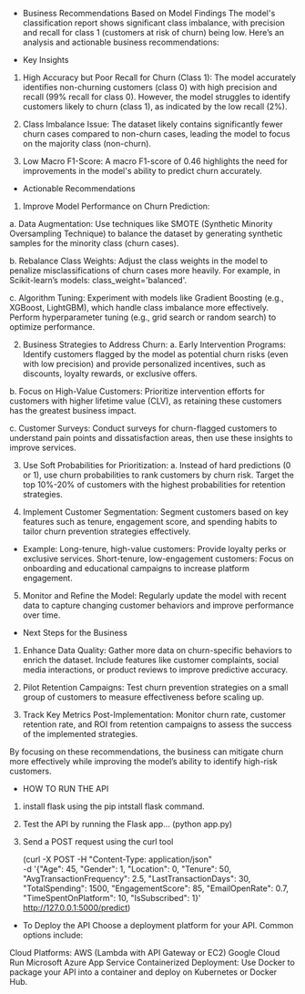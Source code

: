 - Business Recommendations Based on Model Findings
  The model's classification report shows significant class imbalance, with precision and recall for class 1 (customers at risk of churn) being low. Here’s an analysis and actionable business recommendations:

- Key Insights

1.  High Accuracy but Poor Recall for Churn (Class 1):
    The model accurately identifies non-churning customers (class 0) with high precision and recall (99% recall for class 0).
    However, the model struggles to identify customers likely to churn (class 1), as indicated by the low recall (2%).

2.  Class Imbalance Issue:
    The dataset likely contains significantly fewer churn cases compared to non-churn cases, leading the model to focus on the majority class (non-churn).

3.  Low Macro F1-Score:
    A macro F1-score of 0.46 highlights the need for improvements in the model's ability to predict churn accurately.

- Actionable Recommendations

1.  Improve Model Performance on Churn Prediction:

a. Data Augmentation:
Use techniques like SMOTE (Synthetic Minority Oversampling Technique) to balance the dataset by generating synthetic samples for the minority class (churn cases).

b. Rebalance Class Weights:
Adjust the class weights in the model to penalize misclassifications of churn cases more heavily.
For example, in Scikit-learn’s models: class_weight='balanced'.

c. Algorithm Tuning:
Experiment with models like Gradient Boosting (e.g., XGBoost, LightGBM), which handle class imbalance more effectively.
Perform hyperparameter tuning (e.g., grid search or random search) to optimize performance.

2.  Business Strategies to Address Churn:
    a. Early Intervention Programs:
    Identify customers flagged by the model as potential churn risks (even with low precision) and provide personalized incentives, such as discounts, loyalty rewards, or exclusive offers.

b. Focus on High-Value Customers:
Prioritize intervention efforts for customers with higher lifetime value (CLV), as retaining these customers has the greatest business impact.

c. Customer Surveys:
Conduct surveys for churn-flagged customers to understand pain points and dissatisfaction areas, then use these insights to improve services.

3.  Use Soft Probabilities for Prioritization:
    a. Instead of hard predictions (0 or 1), use churn probabilities to rank customers by churn risk. Target the top 10%-20% of customers with the highest probabilities for retention strategies.

4.  Implement Customer Segmentation:
    Segment customers based on key features such as tenure, engagement score, and spending habits to tailor churn prevention strategies effectively.

- Example:
  Long-tenure, high-value customers: Provide loyalty perks or exclusive services.
  Short-tenure, low-engagement customers: Focus on onboarding and educational campaigns to increase platform engagement.

5.  Monitor and Refine the Model:
    Regularly update the model with recent data to capture changing customer behaviors and improve performance over time.

- Next Steps for the Business

1.  Enhance Data Quality:
    Gather more data on churn-specific behaviors to enrich the dataset.
    Include features like customer complaints, social media interactions, or product reviews to improve predictive accuracy.

2.  Pilot Retention Campaigns:
    Test churn prevention strategies on a small group of customers to measure effectiveness before scaling up.

3.  Track Key Metrics Post-Implementation:
    Monitor churn rate, customer retention rate, and ROI from retention campaigns to assess the success of the implemented strategies.

By focusing on these recommendations, the business can mitigate churn more effectively while improving the model’s ability to identify high-risk customers.

- HOW TO RUN THE API

1.  install flask using the pip intstall flask command.
2.  Test the API by running the Flask app... (python app.py)
3.  Send a POST request using the curl tool

    (curl -X POST -H "Content-Type: application/json" \
    -d '{"Age": 45, "Gender": 1, "Location": 0, "Tenure": 50, "AvgTransactionFrequency": 2.5, "LastTransactionDays": 30, "TotalSpending": 1500, "EngagementScore": 85, "EmailOpenRate": 0.7, "TimeSpentOnPlatform": 10, "IsSubscribed": 1}' \
    http://127.0.0.1:5000/predict)

- To Deploy the API
  Choose a deployment platform for your API. Common options include:

Cloud Platforms:
AWS (Lambda with API Gateway or EC2)
Google Cloud Run
Microsoft Azure App Service
Containerized Deployment:
Use Docker to package your API into a container and deploy on Kubernetes or Docker Hub.
